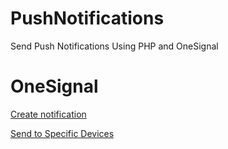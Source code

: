 # PushNotifications
Send Push Notifications Using PHP and OneSignal

# OneSignal

[Create notification](https://documentation.onesignal.com/reference/create-notification)

[Send to Specific Devices](https://documentation.onesignal.com/reference/create-notification#send-to-specific-devices)
